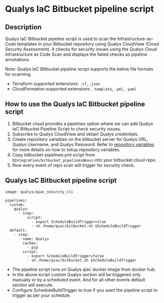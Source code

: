 # Qualys IaC Bitbucket pipeline script

## Description
Qualys IaC Bitbucket pipeline script is used to scan the Infrastructure-as-Code templates in your Bitbucket repository using Qualys CloudView (Cloud Security Assessment). It checks for security issues using the Qualys Cloud Infrastructure as Code Scan and displays the failed checks as pipeline annotations.

Note: Qualys IaC Bitbucket pipeline script supports the below file formats for scanning.
* Terraform supported extensions: `.tf`, `.json`
* CloudFormation supported extensions: `.template`, `.yml`, `.yaml`


## How to use the Qualys IaC Bitbucket pipeline script

1. Bitbucket cloud provides a pipelines option where we can add Qualys IaC Bitbucket Pipeline Script to check security issues.
2. Subscribe to Qualys CloudView and obtain Qualys credentials.
3. Create repository variables on the bitbucket server for Qualys URL, Qualys Username, and Qualys Password.
Refer to [repository variables](https://support.atlassian.com/bitbucket-cloud/docs/variables-and-secrets/#Variablesinpipelines-Repositoryvariables) for more details on how to setup repository variables.
4. Copy bitbucket-pipelines.yml script from `QIntegration/bitbucket_pipelines@main` into your bitbucket cloud repo.
5. Now every event of repo scan will trigger for security check.


## Qualys IaC Bitbucket pipeline script

```
image: qualys/qiac_security_cli

pipelines:
  custom: 
    qualys: 
      - step:
          script:
            - export ScheduleBuildTrigger=true
            - sh /home/qiac/bitbucket.sh $ScheduleBuildTrigger
  default:
    - step:
        name: Qualys
        caches:
          - pip
        script:
          - export ScheduleBuildTrigger=false
          - sh /home/qiac/bitbucket.sh $ScheduleBuildTrigger 

```

* The pipeline script runs on Qualys qiac docker image from docker hub.
* In the above script custom Qualys section will be triggered only manually or by a scheduled event. And for all other events default section will execute.
* Configure ScheduleBuildTrigger to true if you want the pipeline script to trigger as per your schedule.
